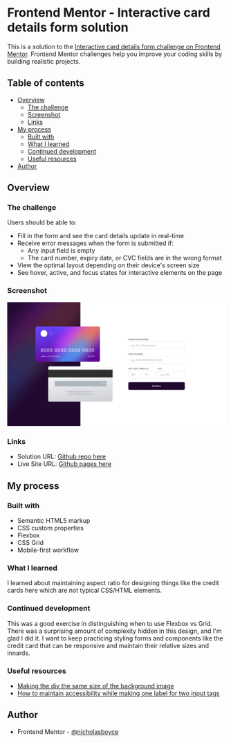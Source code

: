 # Frontend Mentor - Interactive card details form solution

This is a solution to the [Interactive card details form challenge on Frontend Mentor](https://www.frontendmentor.io/challenges/interactive-card-details-form-XpS8cKZDWw). Frontend Mentor challenges help you improve your coding skills by building realistic projects. 

## Table of contents

- [Overview](#overview)
  - [The challenge](#the-challenge)
  - [Screenshot](#screenshot)
  - [Links](#links)
- [My process](#my-process)
  - [Built with](#built-with)
  - [What I learned](#what-i-learned)
  - [Continued development](#continued-development)
  - [Useful resources](#useful-resources)
- [Author](#author)

## Overview

### The challenge

Users should be able to:

- Fill in the form and see the card details update in real-time
- Receive error messages when the form is submitted if:
  - Any input field is empty
  - The card number, expiry date, or CVC fields are in the wrong format
- View the optimal layout depending on their device's screen size
- See hover, active, and focus states for interactive elements on the page

### Screenshot

![](./screenshot.png)

### Links

- Solution URL: [Github repo here](https://github.com/nicholasboyce/interactive-card-details-form)
- Live Site URL: [Github pages here](https://nicholasboyce.github.io/interactive-card-details-form)

## My process

### Built with

- Semantic HTML5 markup
- CSS custom properties
- Flexbox
- CSS Grid
- Mobile-first workflow

### What I learned

I learned about maintaining aspect ratio for designing things like the credit cards here which are not typical CSS/HTML elements.

### Continued development

This was a good exercise in distinguishing when to use Flexbox vs Grid. There was a surprising amount of complexity hidden in this design, and I'm glad I did it. I want to keep practicing styling forms and components like the credit card that can be responsive and maintain their relative sizes and innards. 

### Useful resources

- [Making the div the same size of the background image](https://stackoverflow.com/questions/600743/how-to-get-div-height-to-auto-adjust-to-background-size)
- [How to maintain accessibility while making one label for two input tags](https://www.w3.org/TR/WCAG20-TECHS/ARIA14.html)

## Author

- Frontend Mentor - [@nicholasboyce](https://www.frontendmentor.io/profile/nicholasboyce)